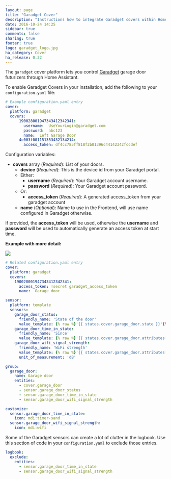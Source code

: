 ```yaml
---
layout: page
title: "Garadget Cover"
description: "Instructions how to integrate Garadget covers within Home Assistant."
date: 2016-10-24 14:25
sidebar: true
comments: false
sharing: true
footer: true
logo: garadget_logo.jpg
ha_category: Cover
ha_release: 0.32
---
```



The `garadget` cover platform lets you control [Garadget](http://www.garadget.com/) garage door futurizers through Home Assistant.

To enable Garadget Covers in your installation, add the following to your `configuration.yaml` file:

```yaml
# Example configuration.yaml entry
cover:
  platform: garadget
  covers:
      190028001947343412342341:
        username:  UseYourLogin@garadget.com
        password:  abc123
        name:  Left Garage Door
      4c003f001151353432134214:
        access_token: df4cc785ff818f2b01396c44142342fccdef
```

Configuration variables:

- **covers** array (*Required*): List of your doors.
  - **device**  (*Required*): This is the device id from your Garadget portal.
  - Either:
    - **username** (*Required*): Your Garadget account username.
    - **password** (*Required*): Your Garadget account password.
  - Or: 
    - **access_token**   (*Required*): A generated access_token from your garadget account
  - **name** (*Optional*): Name to use in the Frontend, will use name configured in Garadget otherwise.


If provided, the **access_token** will be used, otherwise the **username** and **password** will be used to automatically generate an access token at start time.


**Example with more detail:**
<p class='img'>
  <img src='{{site_root}}/images/components/garadget/cover_garadget_details.png' />
</p>

```yaml
# Related configuration.yaml entry
cover:
  platform: garadget
  covers:
    190028001947343412342341:
      access_token: !secret garadget_access_token
      name:  Garage door

sensor:
  platform: template
  sensors:
    garage_door_status:
      friendly_name: 'State of the door'
      value_template: {% raw %}'{{ states.cover.garage_door.state }}'{% endraw %}
    garage_door_time_in_state:
      friendly_name: 'Since'
      value_template: {% raw %}'{{ states.cover.garage_door.attributes["time in state"] }}'{% endraw %}
    garage_door_wifi_signal_strength:
      friendly_name: 'WiFi strength'
      value_template: {% raw %}'{{ states.cover.garage_door.attributes["wifi signal strength (dB)"] }}'{% endraw %}
      unit_of_measurement: 'dB'

group:
  garage_door:
    name: Garage door
    entities:
      - cover.garage_door
      - sensor.garage_door_status
      - sensor.garage_door_time_in_state
      - sensor.garage_door_wifi_signal_strength

customize:
  sensor.garage_door_time_in_state:
    icon: mdi:timer-sand
  sensor.garage_door_wifi_signal_strength:
    icon: mdi:wifi
```

Some of the Garadget sensors can create a lot of clutter in the logbook.  Use this section of code in your `configuration.yaml` to exclude those entries.

```yaml
logbook:
  exclude:
    entities:
      - sensor.garage_door_time_in_state
      - sensor.garage_door_wifi_signal_strength
```
